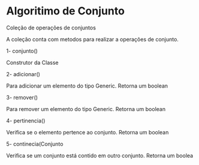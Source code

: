 Algoritimo de Conjunto
==================

Coleção de operações de conjuntos

A coleção conta com metodos para realizar a operações de conjunto.

1- conjunto()

  Construtor da Classe
  
2- adicionar(<T>)

  Para adicionar um elemento do tipo Generic. Retorna um boolean
  
3- remover(<T>)

  Para remover um elemento do tipo Generic. Retorna um boolean
  
4- pertinencia(<T>)

  Verifica se o elemento pertence ao conjunto. Retorna um boolean
  
5- continecia(Conjunto<T>
  
  Verifica se um conjunto está contido em outro conjunto. Retorna um boolea
